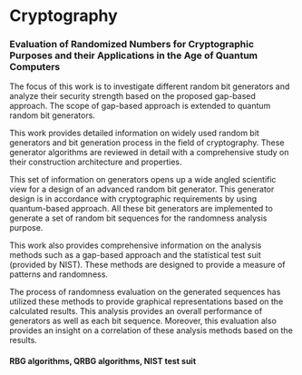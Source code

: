 # Cryptography
### Evaluation of Randomized Numbers for Cryptographic Purposes and their Applications in the Age of Quantum Computers

The focus of this work is to investigate different random bit generators and analyze
their security strength based on the proposed gap-based approach. The scope of
gap-based approach is extended to quantum random bit generators.

This work provides detailed information on widely used random bit generators and
bit generation process in the field of cryptography. These generator algorithms are
reviewed in detail with a comprehensive study on their construction architecture
and properties.

This set of information on generators opens up a wide angled scientific view
for a design of an advanced random bit generator. This generator design is in accordance
with cryptographic requirements by using quantum-based approach. All
these bit generators are implemented to generate a set of random bit sequences for
the randomness analysis purpose.

This work also provides comprehensive information on the analysis methods such
as a gap-based approach and the statistical test suit (provided by NIST). These methods are designed to
provide a measure of patterns and randomness.

The process of randomness evaluation on the generated sequences has utilized these
methods to provide graphical representations based on the calculated results. This
analysis provides an overall performance of generators as well as each bit sequence.
Moreover, this evaluation also provides an insight on a correlation of these analysis
methods based on the results.

#### RBG algorithms, QRBG algorithms, NIST test suit 